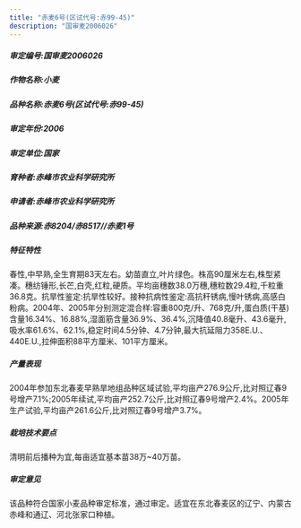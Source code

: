 ```yaml
---
title: "赤麦6号(区试代号:赤99-45)"
description: "国审麦2006026"
---
```

##### 审定编号:国审麦2006026

##### 作物名称:小麦

##### 品种名称:赤麦6号(区试代号:赤99-45)

##### 审定年份:2006

##### 审定单位:国家

##### 育种者:赤峰市农业科学研究所

##### 申请者:赤峰市农业科学研究所

##### 品种来源:赤8204/赤8517//赤麦1号

##### 特征特性
春性,中早熟,全生育期83天左右。幼苗直立,叶片绿色。株高90厘米左右,株型紧凑。穗纺锤形,长芒,白壳,红粒,硬质。平均亩穗数38.0万穗,穗粒数29.4粒,千粒重36.8克。抗旱性鉴定:抗旱性较好。接种抗病性鉴定:高抗秆锈病,慢叶锈病,高感白粉病。2004年、2005年分别测定混合样:容重800克/升、768克/升,蛋白质(干基)含量16.34%、16.88%,湿面筋含量36.9%、36.4%,沉降值40.8毫升、43.6毫升,吸水率61.6%、62.1%,稳定时间4.5分钟、4.7分钟,最大抗延阻力358E.U.、440E.U.,拉伸面积88平方厘米、101平方厘米。

##### 产量表现
2004年参加东北春麦早熟旱地组品种区域试验,平均亩产276.9公斤,比对照辽春9号增产7.1%;2005年续试,平均亩产252.7公斤,比对照辽春9号增产2.4%。2005年生产试验,平均亩产261.6公斤,比对照辽春9号增产3.7%。

##### 栽培技术要点
清明前后播种为宜,每亩适宜基本苗38万~40万苗。

##### 审定意见
该品种符合国家小麦品种审定标准，通过审定。适宜在东北春麦区的辽宁、内蒙古赤峰和通辽、河北张家口种植。
